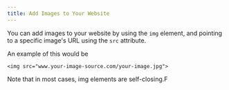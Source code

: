 ```yaml
---
title: Add Images to Your Website
---
```

You can add images to your website by using the `img` element, and pointing to a specific image's URL using the `src` attribute.

An example of this would be

    <img src="www.your-image-source.com/your-image.jpg">

Note that in most cases, img elements are self-closing.F
